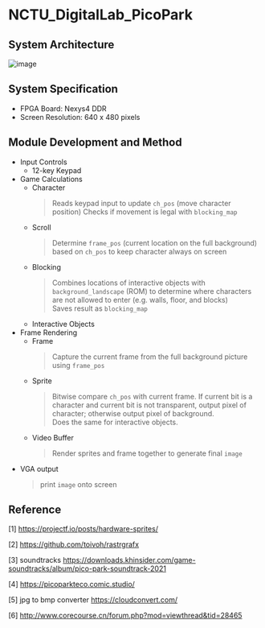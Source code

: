 # NCTU_DigitalLab_PicoPark

## System Architecture
![image](https://github.com/xyth0rn/NCTU_DigitalLab_PicoPark/assets/49625757/4d50980a-25b9-4fd3-a09b-60937b95c67d)

## System Specification
- FPGA Board: Nexys4 DDR
- Screen Resolution: 640 x 480 pixels
## Module Development and Method
- Input Controls
  - 12-key Keypad
- Game Calculations
  - Character
    > Reads keypad input to update `ch_pos` (move character position)
    > Checks if movement is legal with `blocking_map`
  - Scroll<br>
    > Determine `frame_pos` (current location on the full background) based on `ch_pos` to keep character always on screen
  - Blocking
    > Combines locations of interactive objects with `background_landscape` (ROM) to determine where characters are not allowed to enter (e.g. walls, floor, and blocks)<br>
    > Saves result as `blocking_map`
  - Interactive Objects
- Frame Rendering
  - Frame
    > Capture the current frame from the full background picture using `frame_pos`
  - Sprite
    > Bitwise compare `ch_pos` with current frame. If current bit is a character and current bit is not transparent, output pixel of character; otherwise output pixel of background.<br>
    > Does the same for interactive objects.<br>
  - Video Buffer
    > Render sprites and frame together to generate final `image`
- VGA output
  > print `image` onto screen


## Reference
[1] https://projectf.io/posts/hardware-sprites/

[2] https://github.com/toivoh/rastrgrafx

[3] soundtracks https://downloads.khinsider.com/game-soundtracks/album/pico-park-soundtrack-2021

[4] https://picoparkteco.comic.studio/

[5] jpg to bmp converter https://cloudconvert.com/

[6] http://www.corecourse.cn/forum.php?mod=viewthread&tid=28465

